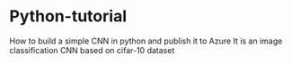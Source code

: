 # Python-tutorial
How to build a simple CNN in python and publish it to Azure
It is an image classification CNN based on cifar-10 dataset
